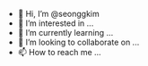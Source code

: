 - 👋 Hi, I’m @seonggkim
- 👀 I’m interested in ...
- 🌱 I’m currently learning ...
- 💞️ I’m looking to collaborate on ...
- 📫 How to reach me ...

<!---
seonggkim/seonggkim is a ✨ special ✨ repository because its `README.md` (this file) appears on your GitHub profile.
You can click the Preview link to take a look at your changes.
--->
